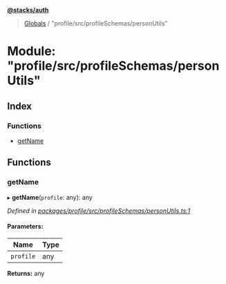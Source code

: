 **[@stacks/auth](../README.md)**

> [Globals](../globals.md) / "profile/src/profileSchemas/personUtils"

# Module: "profile/src/profileSchemas/personUtils"

## Index

### Functions

- [getName](_profile_src_profileschemas_personutils_.md#getname)

## Functions

### getName

▸ **getName**(`profile`: any): any

_Defined in [packages/profile/src/profileSchemas/personUtils.ts:1](https://github.com/blockstack/blockstack.js/blob/26419086/packages/profile/src/profileSchemas/personUtils.ts#L1)_

#### Parameters:

| Name      | Type |
| --------- | ---- |
| `profile` | any  |

**Returns:** any
